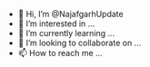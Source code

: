 - 👋 Hi, I’m @NajafgarhUpdate
- 👀 I’m interested in ...
- 🌱 I’m currently learning ...
- 💞️ I’m looking to collaborate on ...
- 📫 How to reach me ...

<!---
NajafgarhUpdate/NajafgarhUpdate is a ✨ special ✨ repository because its `README.md` (this file) appears on your GitHub profile.
You can click the Preview link to take a look at your changes.
--->
